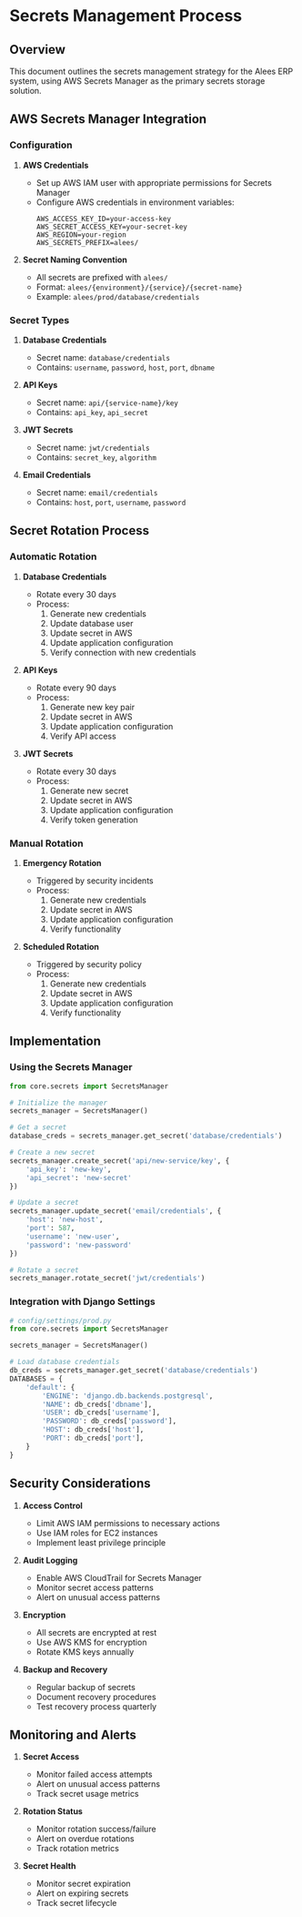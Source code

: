 # Secrets Management Process

## Overview

This document outlines the secrets management strategy for the Alees ERP system, using AWS Secrets Manager as the primary secrets storage solution.

## AWS Secrets Manager Integration

### Configuration

1. **AWS Credentials**
   - Set up AWS IAM user with appropriate permissions for Secrets Manager
   - Configure AWS credentials in environment variables:
     ```
     AWS_ACCESS_KEY_ID=your-access-key
     AWS_SECRET_ACCESS_KEY=your-secret-key
     AWS_REGION=your-region
     AWS_SECRETS_PREFIX=alees/
     ```

2. **Secret Naming Convention**
   - All secrets are prefixed with `alees/`
   - Format: `alees/{environment}/{service}/{secret-name}`
   - Example: `alees/prod/database/credentials`

### Secret Types

1. **Database Credentials**
   - Secret name: `database/credentials`
   - Contains: `username`, `password`, `host`, `port`, `dbname`

2. **API Keys**
   - Secret name: `api/{service-name}/key`
   - Contains: `api_key`, `api_secret`

3. **JWT Secrets**
   - Secret name: `jwt/credentials`
   - Contains: `secret_key`, `algorithm`

4. **Email Credentials**
   - Secret name: `email/credentials`
   - Contains: `host`, `port`, `username`, `password`

## Secret Rotation Process

### Automatic Rotation

1. **Database Credentials**
   - Rotate every 30 days
   - Process:
     1. Generate new credentials
     2. Update database user
     3. Update secret in AWS
     4. Update application configuration
     5. Verify connection with new credentials

2. **API Keys**
   - Rotate every 90 days
   - Process:
     1. Generate new key pair
     2. Update secret in AWS
     3. Update application configuration
     4. Verify API access

3. **JWT Secrets**
   - Rotate every 30 days
   - Process:
     1. Generate new secret
     2. Update secret in AWS
     3. Update application configuration
     4. Verify token generation

### Manual Rotation

1. **Emergency Rotation**
   - Triggered by security incidents
   - Process:
     1. Generate new credentials
     2. Update secret in AWS
     3. Update application configuration
     4. Verify functionality

2. **Scheduled Rotation**
   - Triggered by security policy
   - Process:
     1. Generate new credentials
     2. Update secret in AWS
     3. Update application configuration
     4. Verify functionality

## Implementation

### Using the Secrets Manager

```python
from core.secrets import SecretsManager

# Initialize the manager
secrets_manager = SecretsManager()

# Get a secret
database_creds = secrets_manager.get_secret('database/credentials')

# Create a new secret
secrets_manager.create_secret('api/new-service/key', {
    'api_key': 'new-key',
    'api_secret': 'new-secret'
})

# Update a secret
secrets_manager.update_secret('email/credentials', {
    'host': 'new-host',
    'port': 587,
    'username': 'new-user',
    'password': 'new-password'
})

# Rotate a secret
secrets_manager.rotate_secret('jwt/credentials')
```

### Integration with Django Settings

```python
# config/settings/prod.py
from core.secrets import SecretsManager

secrets_manager = SecretsManager()

# Load database credentials
db_creds = secrets_manager.get_secret('database/credentials')
DATABASES = {
    'default': {
        'ENGINE': 'django.db.backends.postgresql',
        'NAME': db_creds['dbname'],
        'USER': db_creds['username'],
        'PASSWORD': db_creds['password'],
        'HOST': db_creds['host'],
        'PORT': db_creds['port'],
    }
}
```

## Security Considerations

1. **Access Control**
   - Limit AWS IAM permissions to necessary actions
   - Use IAM roles for EC2 instances
   - Implement least privilege principle

2. **Audit Logging**
   - Enable AWS CloudTrail for Secrets Manager
   - Monitor secret access patterns
   - Alert on unusual access patterns

3. **Encryption**
   - All secrets are encrypted at rest
   - Use AWS KMS for encryption
   - Rotate KMS keys annually

4. **Backup and Recovery**
   - Regular backup of secrets
   - Document recovery procedures
   - Test recovery process quarterly

## Monitoring and Alerts

1. **Secret Access**
   - Monitor failed access attempts
   - Alert on unusual access patterns
   - Track secret usage metrics

2. **Rotation Status**
   - Monitor rotation success/failure
   - Alert on overdue rotations
   - Track rotation metrics

3. **Secret Health**
   - Monitor secret expiration
   - Alert on expiring secrets
   - Track secret lifecycle 